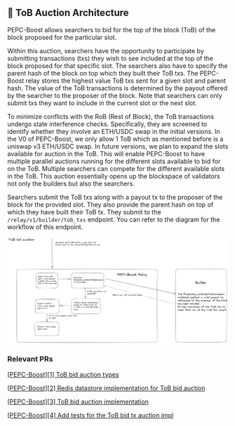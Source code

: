 ## 📝 ToB Auction Architecture

PEPC-Boost allows searchers to bid for the top of the block (ToB) of the block proposed for the particular slot.

Within this auction, searchers have the opportunity to participate by submitting transactions (txs) they wish to see included at the top of the block proposed for that specific slot. The searchers also have to specify the parent hash of the block on top which they built their ToB txs. The PEPC-Boost relay stores the highest value ToB txs sent for a given slot and parent hash. The value of the ToB transactions is determined by the payout offered by the searcher to the proposer of the block. Note that searchers can only submit txs they want to include in the current slot or the next slot.  

To minimize conflicts with the RoB (Rest of Block), the ToB transactions undergo state interference checks. Specifically, they are screened to identify whether they involve an ETH/USDC swap in the initial versions. In the V0 of PEPC-Boost, we only allow 1 ToB which as mentioned before is a uniswap v3 ETH/USDC swap. In future versions, we plan to expand the slots available for auction in the ToB. This will enable PEPC-Boost to have multiple parallel auctions running for the different slots available to bid for on the ToB. Multiple searchers can compete for the different available slots in the ToB. This auction essentially opens up the blockspace of validators not only the builders but also the searchers.

Searchers submit the ToB txs along with a payout tx to the proposer of the block for the provided slot. They also provide the parent hash on top of which they have built their ToB tx. They submit to the `/relay/v1/builder/tob_txs` endpoint. You can refer to the diagram for the workflow of this endpoint.

![TOB bid auction](https://raw.githubusercontent.com/bharath-123/pepc-boost-docs/main/diagrams/TOBAuctionFlow.png)


### Relevant PRs

[[PEPC-Boost][1] ToB bid auction types](https://github.com/bharath-123/pepc-boost-relay/pull/4)

[[PEPC-Boost][2] Redis datastore implementation for ToB bid auction](https://github.com/bharath-123/pepc-boost-relay/pull/5)

[[PEPC-Boost][3] ToB bid auction implementation](https://github.com/bharath-123/pepc-boost-relay/pull/6)

[[PEPC-Boost][4] Add tests for the ToB bid tx auction impl](https://github.com/bharath-123/pepc-boost-relay/pull/7)